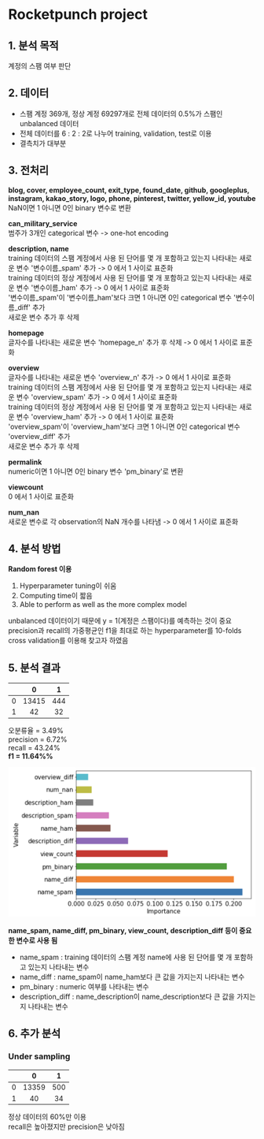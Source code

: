# Rocketpunch project

## 1. 분석 목적
계정의 스팸 여부 판단

## 2. 데이터
- 스팸 계정 369개, 정상 계정 69297개로 전체 데이터의 0.5%가 스팸인 unbalanced 데이터  
- 전체 데이터를 6 : 2 : 2로 나누어 training, validation, test로 이용
- 결측치가 대부분

## 3. 전처리
**blog, cover, employee_count, exit_type, found_date, github, googleplus, instagram, kakao_story, logo, phone, pinterest, twitter, yellow_id, youtube**  
NaN이면 1 아니면 0인 binary 변수로 변환

**can_military_service**  
범주가 3개인 categorical 변수 -> one-hot encoding

**description, name**  
training 데이터의 스팸 계정에서 사용 된 단어를 몇 개 포함하고 있는지 나타내는 새로운 변수 '변수이름_spam' 추가 -> 0 에서 1 사이로 표준화  
training 데이터의 정상 계정에서 사용 된 단어를 몇 개 포함하고 있는지 나타내는 새로운 변수 '변수이름_ham' 추가 -> 0 에서 1 사이로 표준화  
'변수이름_spam'이 '변수이름_ham'보다 크면 1 아니면 0인 categorical 변수 '변수이름_diff' 추가  
새로운 변수 추가 후 삭제

**homepage**  
글자수를 나타내는 새로운 변수 'homepage_n' 추가 후 삭제 -> 0 에서 1 사이로 표준화  

**overview**  
글자수를 나타내는 새로운 변수 'overview_n' 추가 -> 0 에서 1 사이로 표준화   
training 데이터의 스팸 계정에서 사용 된 단어를 몇 개 포함하고 있는지 나타내는 새로운 변수 'overview_spam' 추가 -> 0 에서 1 사이로 표준화  
training 데이터의 정상 계정에서 사용 된 단어를 몇 개 포함하고 있는지 나타내는 새로운 변수 'overview_ham' 추가 -> 0 에서 1 사이로 표준화  
'overview_spam'이 'overview_ham'보다 크면 1 아니면 0인 categorical 변수 'overview_diff' 추가  
새로운 변수 추가 후 삭제

**permalink**  
numeric이면 1 아니면 0인 binary 변수 'pm_binary'로 변환

**viewcount**  
0 에서 1 사이로 표준화  

**num_nan**  
새로운 변수로 각 observation의 NaN 개수를 나타냄 -> 0 에서 1 사이로 표준화  

## 4. 분석 방법
**Random forest 이용**  
1. Hyperparameter tuning이 쉬움  
2. Computing time이 짧음  
3. Able to perform as well as the more complex model  

unbalanced 데이터이기 때문에 y = 1(계정은 스팸이다)를 예측하는 것이 중요  
precision과 recall의 가중평균인 f1을 최대로 하는 hyperparameter를 10-folds cross validation를 이용해 찾고자 하였음 

## 5. 분석 결과

|        | 0     | 1     |
| ------ |:-----:|:-----:|
| 0      | 13415 | 444   |
| 1      | 42    | 32    |

오분류율 = 3.49%  
precision = 6.72%  
recall = 43.24%  
**f1 = 11.64%%**  

![alt text](importance.png)

**name_spam, name_diff, pm_binary, view_count, description_diff 등이 중요한 변수로 사용 됨**  
- name_spam : training 데이터의 스팸 계정 name에 사용 된 단어를 몇 개 포함하고 있는지 나타내는 변수  
- name_diff : name_spam이 name_ham보다 큰 값을 가지는지 나타내는 변수
- pm_binary : numeric 여부를 나타내는 변수  
- description_diff : name_description이 name_description보다 큰 값을 가지는지 나타내는 변수

## 6. 추가 분석
### Under sampling

|        | 0     | 1     |
| ------ |:-----:|:-----:|
| 0      | 13359 | 500   |
| 1      | 40    | 34    |

정상 데이터의 60%만 이용  
recall은 높아졌지만 precision은 낮아짐
